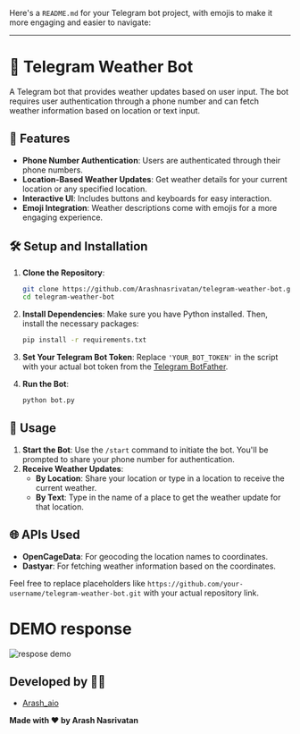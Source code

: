 Here's a `README.md` for your Telegram bot project, with emojis to make it more engaging and easier to navigate:

---

# 📱 Telegram Weather Bot

A Telegram bot that provides weather updates based on user input. The bot requires user authentication through a phone number and can fetch weather information based on location or text input.

## 🌟 Features

- **Phone Number Authentication**: Users are authenticated through their phone numbers.
- **Location-Based Weather Updates**: Get weather details for your current location or any specified location.
- **Interactive UI**: Includes buttons and keyboards for easy interaction.
- **Emoji Integration**: Weather descriptions come with emojis for a more engaging experience.

## 🛠️ Setup and Installation

1. **Clone the Repository**:
   ```bash
   git clone https://github.com/Arashnasrivatan/telegram-weather-bot.git
   cd telegram-weather-bot
   ```

2. **Install Dependencies**:
   Make sure you have Python installed. Then, install the necessary packages:
   ```bash
   pip install -r requirements.txt
   ```

3. **Set Your Telegram Bot Token**:
   Replace `'YOUR_BOT_TOKEN'` in the script with your actual bot token from the [Telegram BotFather](https://core.telegram.org/bots#botfather).

4. **Run the Bot**:
   ```bash
   python bot.py
   ```

## 🚀 Usage

1. **Start the Bot**: Use the `/start` command to initiate the bot. You'll be prompted to share your phone number for authentication.
2. **Receive Weather Updates**:
   - **By Location**: Share your location or type in a location to receive the current weather.
   - **By Text**: Type in the name of a place to get the weather update for that location.

## 🌐 APIs Used

- **OpenCageData**: For geocoding the location names to coordinates.
- **Dastyar**: For fetching weather information based on the coordinates.

Feel free to replace placeholders like `https://github.com/your-username/telegram-weather-bot.git` with your actual repository link.


# DEMO response


![respose demo]([https://github.com/Arashnasrivatan/telegram-weather-bot/demo.png](https://raw.githubusercontent.com/Arashnasrivatan/telegram-weather-bot/main/demo.png))

## Developed by 👨‍💻

- [Arash_aio](https://t.me/arash_aio)


**Made with ❤️ by Arash Nasrivatan**

